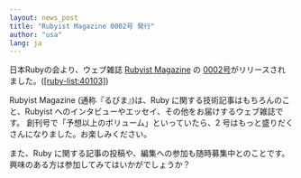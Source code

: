 ```yaml
---
layout: news_post
title: "Rubyist Magazine 0002号 発行"
author: "usa"
lang: ja
---
```


日本Rubyの会より、ウェブ雑誌 [Rubyist Magazine][1] の
[0002号][2]がリリースされました。([\[ruby-list:40103\]][3])

Rubyist Magazine (通称『るびま』)は、Ruby に関する技術記事はもちろんのこと、Rubyist
へのインタビューやエッセイ、その他をお届けするウェブ雑誌です。 創刊号で「予想以上のボリューム」といっていたら、2
号はもっと盛りだくさんになりました。お楽しみください。

また、Ruby に関する記事の投稿や、編集への参加も随時募集中とのことです。 興味のある方は参加してみてはいかがでしょうか？



[1]: http://jp.rubyist.net/magazine/ 
[2]: http://jp.rubyist.net/magazine/?0002 
[3]: http://blade.nagaokaut.ac.jp/cgi-bin/scat.rb/ruby/ruby-list/40103 

